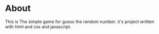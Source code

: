 # About
This is The simple game for guess the random number. it's project written with html and css and javascript.

